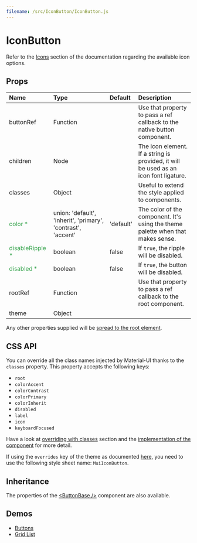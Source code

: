 ```yaml
---
filename: /src/IconButton/IconButton.js
---
```


<!--- This documentation is automatically generated, do not try to edit it. -->

# IconButton

Refer to the [Icons](/style/icons) section of the documentation
regarding the available icon options.

## Props

| Name | Type | Default | Description |
|:-----|:-----|:--------|:------------|
| buttonRef | Function |  | Use that property to pass a ref callback to the native button component. |
| children | Node |  | The icon element. If a string is provided, it will be used as an icon font ligature. |
| classes | Object |  | Useful to extend the style applied to components. |
| <span style="color: #31a148">color *</span> | union:&nbsp;'default', 'inherit', 'primary', 'contrast', 'accent'<br> | 'default' | The color of the component. It's using the theme palette when that makes sense. |
| <span style="color: #31a148">disableRipple *</span> | boolean | false | If `true`, the ripple will be disabled. |
| <span style="color: #31a148">disabled *</span> | boolean | false | If `true`, the button will be disabled. |
| rootRef | Function |  | Use that property to pass a ref callback to the root component. |
| theme | Object |  |  |

Any other properties supplied will be [spread to the root element](/guides/api#spread).

## CSS API

You can override all the class names injected by Material-UI thanks to the `classes` property.
This property accepts the following keys:
- `root`
- `colorAccent`
- `colorContrast`
- `colorPrimary`
- `colorInherit`
- `disabled`
- `label`
- `icon`
- `keyboardFocused`

Have a look at [overriding with classes](/customization/overrides#overriding-with-classes) section
and the [implementation of the component](https://github.com/callemall/material-ui/tree/v1-beta/src/IconButton/IconButton.js)
for more detail.

If using the `overrides` key of the theme as documented
[here](/customization/themes#customizing-all-instances-of-a-component-type),
you need to use the following style sheet name: `MuiIconButton`.

## Inheritance

The properties of the [&lt;ButtonBase /&gt;](/api/button-base) component are also available.

## Demos

- [Buttons](/demos/buttons)
- [Grid List](/demos/grid-list)

